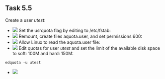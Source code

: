 ## Task 5.5

Create a user *utest*:
* ![](https://i.imgur.com/WUcQa7F.png)
Set the usrquota flag by editing to /etc/fstab:
* ![](https://i.imgur.com/zmv9Qmh.png)
Remount, create files aquota.user, and set permissions 600:
* ![](https://i.imgur.com/vbL9U9H.png)
Allow Linux to read the aquota.user file:
* ![](https://i.imgur.com/aOpYIco.png)
Edit quotas for user *utest* and set the limit of the available	disk space to soft: 100M and hard: 150M:
```
edquota -u utest
```
* ![](https://i.imgur.com/8VMDDVK.png)
